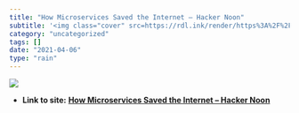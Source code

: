 ```yaml
---
title: "How Microservices Saved the Internet – Hacker Noon"
subtitle: '<img class="cover" src=https://rdl.ink/render/https%3A%2F%2Fhackernoon.com%2Fhow-microservices-saved...'
category: "uncategorized"
tags: []
date: "2021-04-06"
type: "rain"
---
```

<img class="cover" src=https://rdl.ink/render/https%3A%2F%2Fhackernoon.com%2Fhow-microservices-saved-the-internet-30cd4b9c6230>


* **Link to site:** **[How Microservices Saved the Internet – Hacker Noon](https://hackernoon.com/how-microservices-saved-the-internet-30cd4b9c6230)**